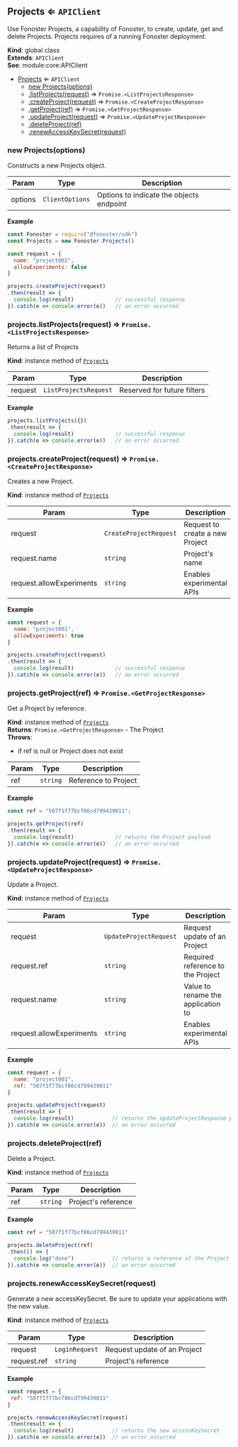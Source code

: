 <a name="Projects"></a>

## Projects ⇐ <code>APIClient</code>
Use Fonoster Projects, a capability of Fonoster,
to create, update, get and delete Projects. Projects requires of a
running Fonoster deployment.

**Kind**: global class  
**Extends**: <code>APIClient</code>  
**See**: module:core:APIClient  

* [Projects](#Projects) ⇐ <code>APIClient</code>
    * [new Projects(options)](#new_Projects_new)
    * [.listProjects(request)](#Projects+listProjects) ⇒ <code>Promise.&lt;ListProjectsResponse&gt;</code>
    * [.createProject(request)](#Projects+createProject) ⇒ <code>Promise.&lt;CreateProjectResponse&gt;</code>
    * [.getProject(ref)](#Projects+getProject) ⇒ <code>Promise.&lt;GetProjectResponse&gt;</code>
    * [.updateProject(request)](#Projects+updateProject) ⇒ <code>Promise.&lt;UpdateProjectResponse&gt;</code>
    * [.deleteProject(ref)](#Projects+deleteProject)
    * [.renewAccessKeySecret(request)](#Projects+renewAccessKeySecret)

<a name="new_Projects_new"></a>

### new Projects(options)
Constructs a new Projects object.


| Param | Type | Description |
| --- | --- | --- |
| options | <code>ClientOptions</code> | Options to indicate the objects endpoint |

**Example**  
```js
const Fonoster = require("@fonoster/sdk")
const Projects = new Fonoster.Projects()

const request = {
  name: "project002",
  allowExperiments: false
}

projects.createProject(request)
.then(result => {
  console.log(result)             // successful response
}).catch(e => console.error(e))   // an error occurred
```
<a name="Projects+listProjects"></a>

### projects.listProjects(request) ⇒ <code>Promise.&lt;ListProjectsResponse&gt;</code>
Returns a list of Projects

**Kind**: instance method of [<code>Projects</code>](#Projects)  

| Param | Type | Description |
| --- | --- | --- |
| request | <code>ListProjectsRequest</code> | Reserved for future filters |

**Example**  
```js
projects.listProjects({})
.then(result => {
  console.log(result)             // successful response
}).catch(e => console.error(e))   // an error occurred
```
<a name="Projects+createProject"></a>

### projects.createProject(request) ⇒ <code>Promise.&lt;CreateProjectResponse&gt;</code>
Creates a new Project.

**Kind**: instance method of [<code>Projects</code>](#Projects)  

| Param | Type | Description |
| --- | --- | --- |
| request | <code>CreateProjectRequest</code> | Request to create a new Project |
| request.name | <code>string</code> | Project's name |
| request.allowExperiments | <code>string</code> | Enables experimental APIs |

**Example**  
```js
const request = {
  name: "project001",
  allowExperiments: true
}

projects.createProject(request)
.then(result => {
  console.log(result)             // successful response
}).catch(e => console.error(e))   // an error occurred
```
<a name="Projects+getProject"></a>

### projects.getProject(ref) ⇒ <code>Promise.&lt;GetProjectResponse&gt;</code>
Get a Project by reference.

**Kind**: instance method of [<code>Projects</code>](#Projects)  
**Returns**: <code>Promise.&lt;GetProjectResponse&gt;</code> - The Project  
**Throws**:

- if ref is null or Project does not exist


| Param | Type | Description |
| --- | --- | --- |
| ref | <code>string</code> | Reference to Project |

**Example**  
```js
const ref = "507f1f77bcf86cd799439011";

projects.getProject(ref)
.then(result => {
  console.log(result)             // returns the Project payload
}).catch(e => console.error(e))   // an error occurred
```
<a name="Projects+updateProject"></a>

### projects.updateProject(request) ⇒ <code>Promise.&lt;UpdateProjectResponse&gt;</code>
Update a Project.

**Kind**: instance method of [<code>Projects</code>](#Projects)  

| Param | Type | Description |
| --- | --- | --- |
| request | <code>UpdateProjectRequest</code> | Request update of an Project |
| request.ref | <code>string</code> | Required reference to the Project |
| request.name | <code>string</code> | Value to rename the application to |
| request.allowExperiments | <code>string</code> | Enables experimental APIs |

**Example**  
```js
const request = {
  name: "project001",
  ref: "507f1f77bcf86cd799439011"
}

projects.updateProject(request)
.then(result => {
  console.log(result)            // returns the UpdateProjectResponse payload
}).catch(e => console.error(e))  // an error occurred
```
<a name="Projects+deleteProject"></a>

### projects.deleteProject(ref)
Delete a Project.

**Kind**: instance method of [<code>Projects</code>](#Projects)  

| Param | Type | Description |
| --- | --- | --- |
| ref | <code>string</code> | Project's reference |

**Example**  
```js
const ref = "507f1f77bcf86cd799439011"

projects.deleteProject(ref)
.then(() => {
  console.log("done")            // returns a reference of the Project
}).catch(e => console.error(e))  // an error occurred
```
<a name="Projects+renewAccessKeySecret"></a>

### projects.renewAccessKeySecret(request)
Generate a new accessKeySecret. Be sure to update your applications with the new value.

**Kind**: instance method of [<code>Projects</code>](#Projects)  

| Param | Type | Description |
| --- | --- | --- |
| request | <code>LoginRequest</code> | Request update of an Project |
| request.ref | <code>string</code> | Project's reference |

**Example**  
```js
const request = {
 ref: "507f1f77bcf86cd799439011"
}

projects.renewAccessKeySecret(request)
.then(result => {
  console.log(result)            // returns the new accessKeySecret
}).catch(e => console.error(e))  // an error occurred
```
